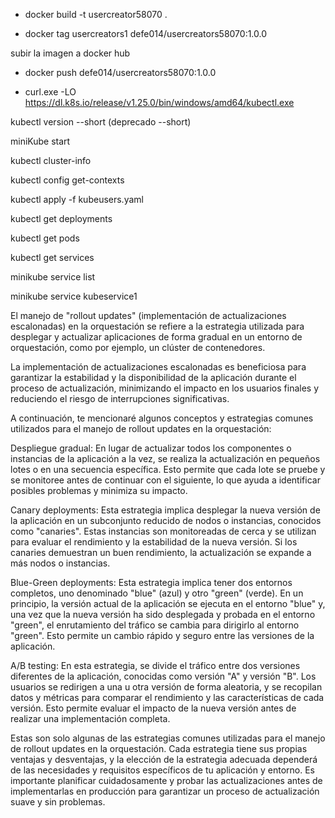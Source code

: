 <!-- crear una imágen -->
- docker build -t usercreator58070 . 

<!-- ejecutar el contenedor, desde docker destokp -->
<!-- - docker run -d -p 8080:8080 --name usercreator1 usercreator1 -->

<!-- renombrar la imagen para subirla -->
- docker tag usercreators1 defe014/usercreators58070:1.0.0

subir la imagen a docker hub
- docker push defe014/usercreators58070:1.0.0



<!-- instalar kubectl -->
- curl.exe -LO https://dl.k8s.io/release/v1.25.0/bin/windows/amd64/kubectl.exe

<!-- Probar si tenemos kubectl instalado -->
kubectl version --short (deprecado --short)

<!-- correr minikube -->
miniKube start

<!-- una vez teniendo kubectl y minikube -->
<!-- para ver el estado de kubectl -->
kubectl cluster-info

kubectl config get-contexts


<!-- ejecutar con los pods segun configuración( balanceador de carga) -->

kubectl apply -f kubeusers.yaml

<!-- para ver los deploy -->
kubectl get deployments


<!-- para ver los pods -->
kubectl get pods

<!-- para ver los servicios -->
kubectl get services

<!-- listado de servicios -->
minikube service list

<!-- ejectuar el servicio con minikube -->
minikube service kubeservice1




El manejo de "rollout updates" (implementación de actualizaciones escalonadas) en la orquestación se refiere a la estrategia 
utilizada para desplegar y actualizar aplicaciones de forma gradual en un entorno de orquestación, como por ejemplo, 
un clúster de contenedores.

La implementación de actualizaciones escalonadas es beneficiosa para garantizar la estabilidad 
y la disponibilidad de la aplicación durante el proceso de actualización, minimizando el impacto en los usuarios finales y 
reduciendo el riesgo de interrupciones significativas.

A continuación, te mencionaré algunos conceptos y estrategias comunes utilizados para el manejo de rollout updates en la orquestación:

Despliegue gradual: En lugar de actualizar todos los componentes o instancias de la aplicación a la vez, se realiza la actualización en pequeños lotes o en una secuencia específica. Esto permite que cada lote se pruebe y se monitoree antes de continuar con el siguiente, 
lo que ayuda a identificar posibles problemas y minimiza su impacto.

Canary deployments: Esta estrategia implica desplegar la nueva versión de la aplicación en un subconjunto reducido de nodos o instancias, conocidos como "canaries". Estas instancias son monitoreadas de cerca y se utilizan para evaluar el rendimiento y 
la estabilidad de la nueva versión. Si los canaries demuestran un buen rendimiento, 
la actualización se expande a más nodos o instancias.

Blue-Green deployments: Esta estrategia implica tener dos entornos completos, uno denominado "blue" (azul) y otro "green" (verde). En un principio, la versión actual de la aplicación se ejecuta en el entorno "blue" y, 
una vez que la nueva versión ha sido desplegada y probada en el entorno "green", 
el enrutamiento del tráfico se cambia para dirigirlo al entorno "green". Esto permite un cambio rápido y 
seguro entre las versiones de la aplicación.

A/B testing: En esta estrategia, se divide el tráfico entre dos versiones diferentes de la aplicación, 
conocidas como versión "A" y versión "B". Los usuarios se redirigen a una u otra versión de forma aleatoria, 
y se recopilan datos y métricas para comparar el rendimiento y las características de cada versión. 
Esto permite evaluar el impacto de la nueva versión antes de realizar una implementación completa.

Estas son solo algunas de las estrategias comunes utilizadas para el manejo de rollout updates en la orquestación. 
Cada estrategia tiene sus propias ventajas y desventajas, y la elección de la estrategia adecuada dependerá de las necesidades y
requisitos específicos de tu aplicación y entorno. Es importante planificar cuidadosamente y probar las actualizaciones antes de implementarlas en producción para garantizar un proceso de actualización suave y sin problemas.